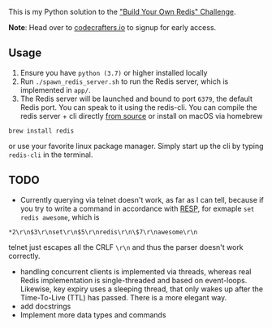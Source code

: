 This is my Python solution to the ["Build Your Own Redis" Challenge](https://codecrafters.io/challenges/redis).

**Note**: Head over to [codecrafters.io](https://codecrafters.io) to signup for early access.

## Usage

1. Ensure you have `python (3.7)` or higher installed locally
1. Run `./spawn_redis_server.sh` to run the Redis server, which is implemented in
   `app/`.
1. The Redis server will be launched and bound to port `6379`, the default
Redis port. You can speak to it using the redis-cli. You can compile the redis server +
cli directly [from source](https://redis.io/topics/quickstart) or install on macOS via homebrew

```
brew install redis
```

or use your favorite linux package manager. Simply start up the cli by typing
`redis-cli` in the terminal.

## TODO

* Currently querying via telnet doesn't work, as far as I can tell, because
if you try to write a command in accordance with [RESP](https://redis.io/topics/protocol#resp-simple-strings), for exmaple
`set redis awesome`, which is

```*2\r\n$3\r\nset\r\n$5\r\nredis\r\n\$7\r\nawesome\r\n``` 

telnet just escapes all the CRLF `\r\n` and thus the parser doesn't work correctly.
* handling concurrent clients is implemented via threads, whereas real Redis implementation is
single-threaded and based on event-loops. Likewise, key expiry uses a sleeping thread, that only
wakes up after the Time-To-Live (TTL) has passed. There is a more elegant way.
* add docstrings
* Implement more data types and commands
